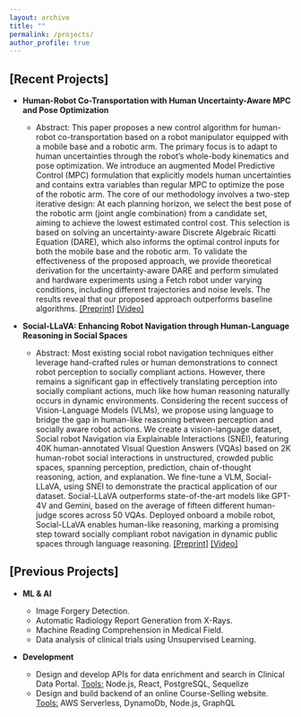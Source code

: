 ```yaml
---
layout: archive
title: ""
permalink: /projects/
author_profile: true
---
```


## [Recent Projects]
- **Human-Robot Co-Transportation with Human Uncertainty-Aware MPC and Pose Optimization**
  * Abstract: This paper proposes a new control algorithm for
human-robot co-transportation based on a robot manipulator
equipped with a mobile base and a robotic arm. The primary
focus is to adapt to human uncertainties through the robot’s
whole-body kinematics and pose optimization. We introduce
an augmented Model Predictive Control (MPC) formulation
that explicitly models human uncertainties and contains extra
variables than regular MPC to optimize the pose of the robotic
arm. The core of our methodology involves a two-step iterative
design: At each planning horizon, we select the best pose of
the robotic arm (joint angle combination) from a candidate
set, aiming to achieve the lowest estimated control cost. This
selection is based on solving an uncertainty-aware Discrete
Algebraic Ricatti Equation (DARE), which also informs the
optimal control inputs for both the mobile base and the robotic
arm. To validate the effectiveness of the proposed approach, we
provide theoretical derivation for the uncertainty-aware DARE
and perform simulated and hardware experiments using a Fetch
robot under varying conditions, including different trajectories
and noise levels. The results reveal that our proposed approach
outperforms baseline algorithms.
 [[Preprint]](https://arxiv.org/pdf/2404.00514) [[Video]](https://youtu.be/PwDM0ed08ms?si=PVsEdDzGWro5cpkl)
  
- **Social-LLaVA: Enhancing Robot Navigation through Human-Language Reasoning in Social Spaces**
  * Abstract: Most existing social robot navigation techniques
either leverage hand-crafted rules or human demonstrations to
connect robot perception to socially compliant actions. However, there remains a significant gap in effectively translating
perception into socially compliant actions, much like how
human reasoning naturally occurs in dynamic environments.
Considering the recent success of Vision-Language Models
(VLMs), we propose using language to bridge the gap in
human-like reasoning between perception and socially aware
robot actions. We create a vision-language dataset, Social
robot Navigation via Explainable Interactions (SNEI), featuring 40K human-annotated Visual Question Answers (VQAs)
based on 2K human-robot social interactions in unstructured,
crowded public spaces, spanning perception, prediction, chain of-thought reasoning, action, and explanation. We fine-tune a
VLM, Social-LLaVA, using SNEI to demonstrate the practical
application of our dataset. Social-LLaVA outperforms state-of-the-art models like GPT-4V and Gemini, based on the average of
fifteen different human-judge scores across 50 VQAs. Deployed
onboard a mobile robot, Social-LLaVA enables human-like
reasoning, marking a promising step toward socially compliant
robot navigation in dynamic public spaces through language
reasoning. [[Preprint]](https://cs.gmu.edu/~xiao/papers/social_llava.pdf) [[Video]](https://youtu.be/dcHOuPguz_s?si=cB0YmIVhWB7u3itR)


## [Previous Projects]
- **ML & AI**
  * Image Forgery Detection.
  * Automatic Radiology Report Generation from X-Rays.
  * Machine Reading Comprehension in Medical Field.
  * Data analysis of clinical trials using Unsupervised Learning. 

- **Development**
  * Design and develop APIs for data enrichment and search in Clinical Data Portal. <ins>Tools:</ins> Node.js, React, PostgreSQL, Sequelize
  * Design and build backend of an online Course-Selling website. <ins>Tools:</ins> AWS Serverless, DynamoDb, Node.js, GraphQL
